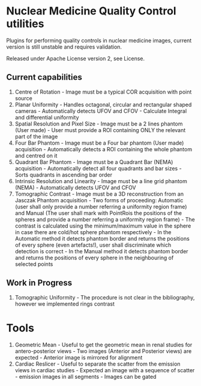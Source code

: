 # Nuclear Medicine Quality Control utilities

Plugins for performing quality controls in nuclear medicine images, current version is still unstable and requires validation.

Released under Apache License version 2, see License.

## Current capabilities

  1. Centre of Rotation
    - Image must be a typical COR acquisition with point source
  2. Planar Uniformity
    - Handles octagonal, circular and rectangular shaped cameras
    - Automatically detects UFOV and CFOV
    - Calculate Integral and differential uniformity
  3. Spatial Resolution and Pixel Size
    - Image must be a 2 lines phantom (User made)
    - User must provide a ROI containing ONLY the relevant part of the image
  4. Four Bar Phantom
    - Image must be a Four bar phantom (User made) acquisition
	- Automatically detects a ROI containing the whole phantom and centred on it
  5. Quadrant Bar Phantom
    - Image must be a Quadrant Bar (NEMA) acquisition
    - Automatically detect all four quadrants and bar sizes 
    - Sorts quadrants in ascending bar order	
  6. Intrinsic Resolution and Linearity
    - Image must be a line grid phantom (NEMA)
	- Automatically detects UFOV and CFOV
  7. Tomographic Contrast
    - Image must be a 3D reconstruction from an Jasczak Phantom acquisition
	- Two forms of proceeding: Automatic (user shall only provide a number referring a uniformity region frame) and Manual (The user shall mark with PointRois the positions of the spheres and provide a number referring a uniformity region frame)
	- The contrast is calculated using the minimum/maximum value in the sphere in case there are cold/hot sphere phantom respectively
	- In the Automatic method it detects phantom border and returns the positions of every sphere (even artefacts!), user shall discriminate which detection is correct
	- In the Manual method it detects phantom border and returns the positions of every sphere in the neighbouring of selected points 
	
## Work in Progress

  1. Tomographic Uniformity
    - The procedure is not clear in the bibliography, however we implemented rings contrast
	
# Tools

  1. Geometric Mean
    - Useful to get the geometric mean in renal studies for antero-posterior views
	- Two images (Anterior and Posterior views) are expected
	- Anterior image is mirrored for alignment
  2. Cardiac Reslicer
    - Useful to separate the scatter from the emission views in cardiac studies
	- Expected an image with a sequence of scatter - emission images in all segments
	- Images can be gated

